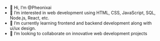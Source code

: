 - 👋 Hi, I’m @Pheonixai
- 👀 I’m interested in web development using HTML, CSS, JavaScript, SQL, Node.js, React, etc.
- 🌱 I’m currently learning frontend and backend development along with ui/ux design.
- 💞️ I’m looking to collaborate on innovative web development projects

<!---
Pheonixai/Pheonixai is a ✨ special ✨ repository because its `README.md` (this file) appears on your GitHub profile.
You can click the Preview link to take a look at your changes.
--->

